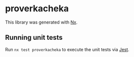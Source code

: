 # proverkacheka

This library was generated with [Nx](https://nx.dev).

## Running unit tests

Run `nx test proverkacheka` to execute the unit tests via [Jest](https://jestjs.io).
